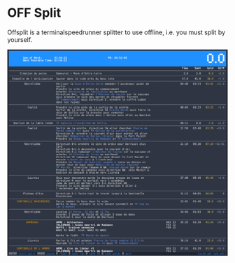 # OFF Split

Offsplit is a terminalspeedrunner splitter to use offline, i.e. you must split by yourself.

![Demo](demo.gif)

